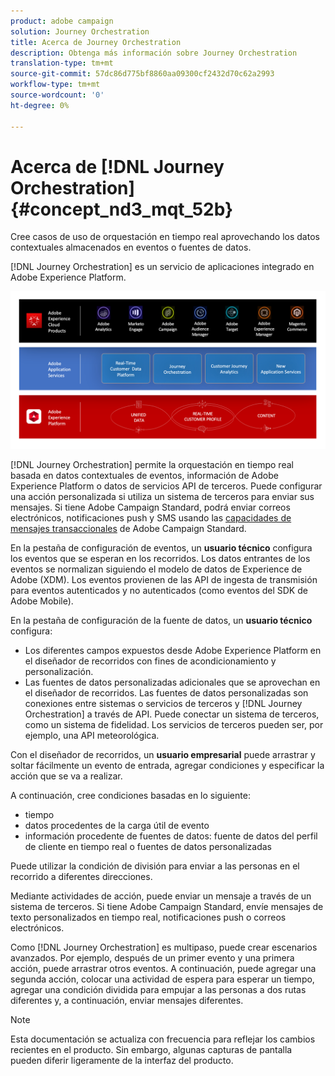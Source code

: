 ```yaml
---
product: adobe campaign
solution: Journey Orchestration
title: Acerca de Journey Orchestration
description: Obtenga más información sobre Journey Orchestration
translation-type: tm+mt
source-git-commit: 57dc86d775bf8860aa09300cf2432d70c62a2993
workflow-type: tm+mt
source-wordcount: '0'
ht-degree: 0%

---
```



# Acerca de [!DNL Journey Orchestration]{#concept_nd3_mqt_52b}

Cree casos de uso de orquestación en tiempo real aprovechando los datos contextuales almacenados en eventos o fuentes de datos.

[!DNL Journey Orchestration] es un servicio de aplicaciones integrado en Adobe Experience Platform.

![](../assets/journeydiagram.png)

[!DNL Journey Orchestration] permite la orquestación en tiempo real basada en datos contextuales de eventos, información de Adobe Experience Platform o datos de servicios API de terceros. Puede configurar una acción personalizada si utiliza un sistema de terceros para enviar sus mensajes. Si tiene Adobe Campaign Standard, podrá enviar correos electrónicos, notificaciones push y SMS usando las [capacidades de mensajes transaccionales](https://docs.adobe.com/content/help/es-ES/campaign-standard/using/communication-channels/transactional-messaging/about-transactional-messaging.translate.html) de Adobe Campaign Standard.

En la pestaña de configuración de eventos, un **usuario técnico** configura los eventos que se esperan en los recorridos. Los datos entrantes de los eventos se normalizan siguiendo el modelo de datos de Experience de Adobe (XDM). Los eventos provienen de las API de ingesta de transmisión para eventos autenticados y no autenticados (como eventos del SDK de Adobe Mobile).

En la pestaña de configuración de la fuente de datos, un **usuario técnico** configura:

* Los diferentes campos expuestos desde Adobe Experience Platform en el diseñador de recorridos con fines de acondicionamiento y personalización.
* Las fuentes de datos personalizadas adicionales que se aprovechan en el diseñador de recorridos. Las fuentes de datos personalizadas son conexiones entre sistemas o servicios de terceros y [!DNL Journey Orchestration] a través de API. Puede conectar un sistema de terceros, como un sistema de fidelidad. Los servicios de terceros pueden ser, por ejemplo, una API meteorológica.

Con el diseñador de recorridos, un **usuario empresarial** puede arrastrar y soltar fácilmente un evento de entrada, agregar condiciones y especificar la acción que se va a realizar.

A continuación, cree condiciones basadas en lo siguiente:

* tiempo
* datos procedentes de la carga útil de evento
* información procedente de fuentes de datos: fuente de datos del perfil de cliente en tiempo real o fuentes de datos personalizadas

Puede utilizar la condición de división para enviar a las personas en el recorrido a diferentes direcciones.

Mediante actividades de acción, puede enviar un mensaje a través de un sistema de terceros. Si tiene Adobe Campaign Standard, envíe mensajes de texto personalizados en tiempo real, notificaciones push o correos electrónicos.

Como [!DNL Journey Orchestration] es multipaso, puede crear escenarios avanzados. Por ejemplo, después de un primer evento y una primera acción, puede arrastrar otros eventos. A continuación, puede agregar una segunda acción, colocar una actividad de espera para esperar un tiempo, agregar una condición dividida para empujar a las personas a dos rutas diferentes y, a continuación, enviar mensajes diferentes.

>[!NOTE]
>
>Esta documentación se actualiza con frecuencia para reflejar los cambios recientes en el producto. Sin embargo, algunas capturas de pantalla pueden diferir ligeramente de la interfaz del producto.

